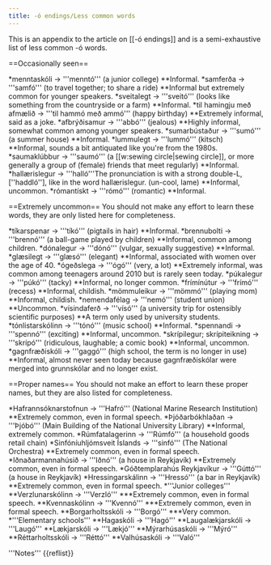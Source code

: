```yaml
---
title: -ó endings/Less common words
---
```


This is an appendix to the article on [[-ó endings]] and is a semi-exhaustive list of less common -ó words.

==Occasionally seen==

*menntaskóli → '''menntó''' (a junior college)
**Informal.
*samferða → '''samfó''' (to travel together; to share a ride)
**Informal but extremely common for younger speakers.
*sveitalegt → '''sveitó''' (looks like something from the countryside or a farm)
**Informal.
*til hamingju með afmælið → '''til hammó með ammó''' (happy birthday)
**Extremely informal, said as a joke.
*afbrýðisamur → '''abbó''' (jealous)
**Highly informal, somewhat common among younger speakers.
*sumarbústaður → '''sumó''' (a summer house)
**Informal.
*lummulegt → '''lummó''' (kitsch)
**Informal, sounds a bit antiquated like you're from the 1980s.
*saumaklúbbur → '''saumó''' (a [[w:sewing circle|sewing circle]], or more generally a group of (female) friends that meet regularly)
**Informal.
*hallærislegur → '''halló'''<ref>The pronunciation is with a strong double-L, [''haddló''], like in the word hallærislegur.</ref> (un-cool, lame)
**Informal, uncommon.
*rómantískt → '''rómó''' (romantic)
**Informal.

==Extremely uncommon==
You should not make any effort to learn these words, they are only listed here for completeness.

*tíkarspenar → '''tíkó''' (pigtails in hair)
**Informal.
*brennubolti → '''brennó''' (a ball-game played by children)
**Informal, common among children.
*dónalegur → '''dónó''' (vulgar, sexually suggestive)
**Informal.
*glæsilegt → '''glæsó''' (elegant)
**Informal, associated with women over the age of 40.
*ógeðslega → '''ógó''' (very, a lot)
**Extremely informal, was common among teenagers around 2010 but is rarely seen today.
*púkalegur → '''púkó''' (tacky)
**Informal, no longer common.
*frímínútur → '''frímó''' (recess)
**Informal, childish.
*mömmuleikur → '''mömmó''' (playing mom)
**Informal, childish.
*nemendafélag → '''nemó''' (student union)
**Uncommon.
*vísindaferð → '''vísó''' (a university trip for ostensibly scientific purposes)
**A term only used by university students.
*tónlistarskólinn → '''tónó''' (music school)
**Informal.
*spennandi → '''spennó''' (exciting)
**Informal, uncommon.
*skrípilegur; skrípiteikning → '''skrípó''' (ridiculous, laughable; a comic book)
**Informal, uncommon.
*gagnfræðiskóli → '''gaggó''' (high school, the term is no longer in use)
**Informal, almost never seen today because gagnfræðiskólar were merged into grunnskólar and no longer exist.

==Proper names==
You should not make an effort to learn these proper names, but they are also listed for completeness.

*Hafrannsóknarstofnun → '''Hafró''' (National Marine Research Institution)
**Extremely common, even in formal speech.
*Þjóðarbókhlaðan → '''Þjóbó''' (Main Building of the National University Library)
**Informal, extremely common.
*Rúmfatalagerinn → '''Rúmfó''' (a household goods retail chain)
*Sinfóníuhljómsveit Íslands → '''sinfó''' (The National Orchestra)
**Extremely common, even in formal speech.
*Iðnaðarmannahúsið → '''Iðnó''' (a house in Reykjavík)
**Extremely common, even in formal speech.
*Góðtemplarahús Reykjavíkur → '''Gúttó''' (a house in Reykjavík)
*Hressingarskálinn → '''Hressó''' (a bar in Reykjavík)
**Extremely common, even in formal speech.
*'''Junior colleges'''
**Verzlunarskólinn → '''Verzló'''
***Extremely common, even in formal speech.
**Kvennaskólinn → '''Kvennó'''
***Extremely common, even in formal speech.
**Borgarholtsskóli → '''Borgó'''
***Very common.
*'''Elementary schools'''
**Hagaskóli → '''Hagó'''
**Laugalækjarskóli → '''Laugó'''
**Lækjarskóli → '''Lækjó'''
**Mýrarhúsaskóli → '''Mýró'''
**Réttarholtsskóli → '''Réttó'''
**Valhúsaskóli → '''Való'''

<div class="notes">

'''Notes'''
{{reflist}}
</div>